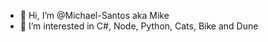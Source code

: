 - 👋 Hi, I’m @Michael-Santos aka Mike
- 👀 I’m interested in C#, Node, Python, Cats, Bike and Dune 

<!---
Michael-Santos/Michael-Santos is a ✨ special ✨ repository because its `README.md` (this file) appears on your GitHub profile.
You can click the Preview link to take a look at your changes.
--->
